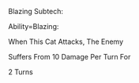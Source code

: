 Blazing Subtech:

Ability=Blazing:

When This Cat Attacks, The Enemy

Suffers From 10 Damage Per Turn For

2 Turns
